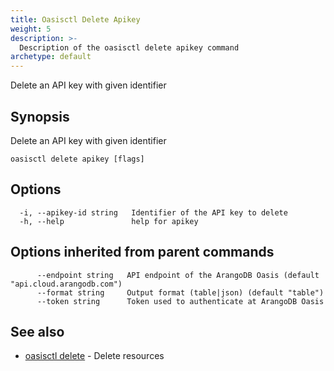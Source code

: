 ```yaml
---
title: Oasisctl Delete Apikey
weight: 5
description: >-
  Description of the oasisctl delete apikey command
archetype: default
---
```

Delete an API key with given identifier

## Synopsis

Delete an API key with given identifier

```
oasisctl delete apikey [flags]
```

## Options

```
  -i, --apikey-id string   Identifier of the API key to delete
  -h, --help               help for apikey
```

## Options inherited from parent commands

```
      --endpoint string   API endpoint of the ArangoDB Oasis (default "api.cloud.arangodb.com")
      --format string     Output format (table|json) (default "table")
      --token string      Token used to authenticate at ArangoDB Oasis
```

## See also

* [oasisctl delete](_index.md)	 - Delete resources

